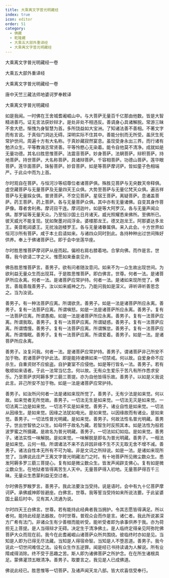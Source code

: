 ```yaml
---
title: 大乘离文字普光明藏经
index: true
icon: editor
order: 51
category:
  - 佛藏
  - 乾隆藏
  - 大乘五大部外重译经
  - 大乘离文字普光明藏经
---
```


大乘离文字普光明藏经一卷  

大乘五大部外重译经  

大乘离文字普光明藏经一卷  

唐中天竺三藏法师地婆诃罗奉敕译  

大乘离文字普光明藏经  

如是我闻。一时佛在王舍城耆阇崛山中。与大菩萨无量百千亿那由他数。皆是大智精进善巧。证无言法获妙辩才。是处非处不相违反。善调身心具诸解脱。常游三昧不舍大悲。惭愧为身智慧为首。多所饶益如大宝洲。了知诸法善不善相。不著文字而有言说。于真俗门洞达无碍。深明实际不住其中。善能分别而无所受。虽厌生死常护世间。周遍十方有大名称。于真妙藏寂然宴息。虽现受身永出三界。而行诸有勉济众生。平等教诲志常贤善。平等怜愍心无染着。能令自他莫不清净。成就如是无量功德。其名曰胜思惟菩萨。法震音菩萨。妙身菩萨。法辋菩萨。辩积菩萨。持地菩萨。持世菩萨。大名称菩萨。具诸辩菩萨。千容相菩萨。功德山菩萨。莲华眼菩萨。莲华面菩萨。珠髻菩萨。妙音菩萨。如是等菩萨摩诃萨。皆如童子色相端严。于此众中而为上首。  

尔时观自在菩萨。与恒河沙等绍尊位者诸菩萨俱。殊胜见菩萨与无央数天帝释俱。虚空藏菩萨与无量菩萨及无量四天王众俱。大势至菩萨与无量亿梵天众俱。遍吉祥菩萨与无量婇女俱。普贤菩萨。不空见菩萨。星宿王菩萨。离疑菩萨。息诸盖菩萨。药王菩萨。药上菩萨。各与无量菩萨众俱。其中亦有无量诸佛。自变其身作菩萨像。尊者舍利弗。摩诃目干连。摩诃迦叶。如是等大阿罗汉。各与无量声闻众俱。那罗延等无量天众。乃至恒沙国土日月诸天。威光照耀悉来佛所。至佛所已。彼天威光不能复现。犹如聚墨对阎浮金。婆楼那龙王。德叉迦龙王。阿那婆达多龙王。美音乾闼婆王。无扰浊迦楼罗王。各与无量诸眷属俱。来入此会。十方世界如恒河沙所有菩萨。咸于本土启请如来。与诸四众同时到此。各持种种出过世间殊好供养。奉上于佛诸菩萨已。即于会中坐莲华座。  

尔时胜思惟菩萨摩诃萨从座而起。偏袒右肩右膝着地。合掌向佛。而作是言。世尊。我今欲请二字之义。惟愿如来垂哀见许。  

佛告胜思惟菩萨言。善男子。欲有问者随汝意问。如来不为一众生故出现世间。为欲利益无量众生而出现耳。于是胜思惟菩萨。即白佛言。世尊。何者一法。是诸菩萨所应永离。何者一法。是诸菩萨应常护持。何者一法。是诸如来现所觉了。佛言。善哉善哉善男子。汝以如来威神之力。乃能问我如是深义。谛听谛听善思念之。当为汝说。  

善男子。有一种法菩萨应离。所谓欲贪。善男子。如是一法是诸菩萨所应永离。善男子。复有一法菩萨应离。所谓嗔怒。如是一法是诸菩萨所应永离。善男子。复有一法菩萨应离。所谓愚痴。如是一法是诸菩萨所应永离。善男子。复有一法菩萨应离。所谓我取。善男子。复有一法菩萨应离。所谓疑惑。善男子。复有一法菩萨应离。所谓憍慢。善男子。复有一法菩萨应离。所谓懈怠。善男子。复有一法菩萨应离。所谓惛眠。善男子。复有一法菩萨应离。所谓爱着。善男子。如是一法。是诸菩萨所应永离。  

善男子。汝复问我。何者一法。是诸菩萨应常护持。善男子。谓诸菩萨非己所安不加于物。若诸菩萨守护此法。即是能持诸佛如来一切禁戒。何以故。自爱身命不应杀生。自重资财不应偷盗。自护妻室不应侵他。如是等行皆名一法。善男子。若有敬顺如来语者。于此一法常当忆念。何以故。无有众生爱乐于苦凡有所作悉求安乐。乃至菩萨求阿耨多罗三藐三菩提。亦为自他皆得乐故。善男子。以如是义我说此言。非己所安不加于物。如是一法是诸菩萨应常护持。  

善男子。如汝所问何者一法是诸如来现所觉了。善男子。无有少法是如来觉。何以故。如来觉者无所觉故。善男子。一切法无生是如来觉。一切法无灭是如来觉。一切法离二边是如来觉。一切法不实是如来觉。善男子。诸业自性是如来觉。一切法从因缘生。是如来觉。因缘之法犹如电光。是如来觉。以因缘故而有诸业。是如来觉。善男子。一切法性普光明藏。是如来觉。善男子。何故法性名普光明藏。善男子。世出世智依之以生。如母怀子故名为藏。若智生时反照其本。如是法性为般若波罗蜜之所摄藏。是故名为普光明藏。善男子。一切法如幻如焰。是如来觉。善男子。诸法实性一味解脱。是如来觉。一味解脱是即名为普光明藏。善男子。一相法是如来觉。云何一相。所谓诸法不来不去非因非缘不生不灭无取无舍不增不减。善男子。诸法自性本无所有不可为喻。非是文词之所辩说。如是一法。是诸如来现所觉了。当佛说此庄严王离文字普光明藏法门之时。有十地菩萨所见微尘数众生。悉发阿耨多罗三藐三菩提心。复有如是微尘数众生。皆发声闻辟支佛心。复有如是微尘数众生。在地狱者皆得离苦生人天中。无量菩萨得入初地。无量菩萨得百千三昧。无量众生悉蒙利益无空过者。  

尔时佛告罗睺罗言。善男子。我此法要汝当受持。说是语时。会中有九十亿菩萨摩诃萨。承佛威神即皆避座。白佛言。世尊。我等誓当受持如来所说法要。于此娑婆国土最后时中。见有其人流通为说。  

尔时四天王白佛言。世尊。若有能持此经典者我当拥护。令其志愿皆得满足。所以者何。能持此经是法器故。尔时世尊。普观众会而作是言。诸仁者。我此所说甚深方广希有法门。非诸众生有少善根而能听受。能听受者即为承事供养于我。亦为荷担无上菩提。是人当得辩才无碍。决定生于清净佛土。是人临终定得亲见阿弥陀佛菩萨大众而现在前。我今在此耆阇崛山诸菩萨众所共围绕。彼临终时亦如是见。当知是人即为已得无尽法藏。当知是人得宿命智。当知是人不堕恶道。善男子。我今说此一切世间难信之法。设有众生作五逆罪。闻是经已书持读诵为人解说。所有业障咸得消除。终不受于恶趣之苦。斯人即为诸佛菩萨之所护念。在在所生诸根具足。蒙佛灌顶五眼清净。善男子。取要言之。我见是人已成佛道。  

佛说此经已。胜思惟等一切菩萨。及诸声闻天龙八部。皆大欢喜信受奉行。  
